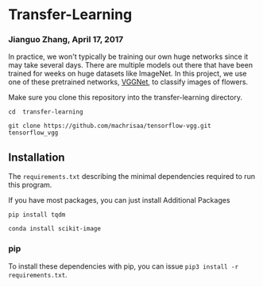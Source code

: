 # Transfer-Learning
### Jianguo Zhang, April 17, 2017

In practice, we won't typically be training our own huge networks since it may take several days. 
There are multiple models out there that have been trained for weeks on huge datasets like ImageNet.
In this project, we use one of these pretrained networks, [VGGNet](https://github.com/machrisaa/tensorflow-vgg), to classify images of flowers.

Make sure you clone this repository into the transfer-learning directory.

`cd  transfer-learning`

`git clone https://github.com/machrisaa/tensorflow-vgg.git tensorflow_vgg`

## Installation

The `requirements.txt` describing the minimal dependencies required to run this program.

If you have most packages, you can just install Additional Packages

`pip install tqdm`

`conda install scikit-image`

### pip

To install these dependencies with pip, you can issue `pip3 install -r requirements.txt`.


